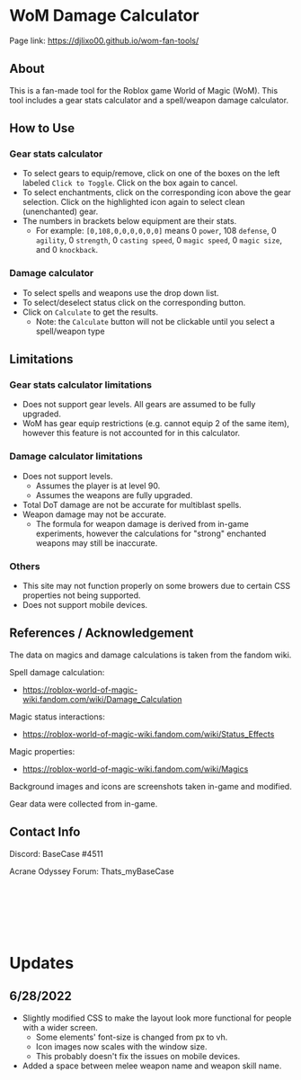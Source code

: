 # WoM Damage Calculator

Page link: https://djlixo00.github.io/wom-fan-tools/

## About

This is a fan-made tool for the Roblox game World of Magic (WoM). This tool includes a gear stats calculator and a spell/weapon damage calculator. 

## How to Use

### Gear stats calculator

- To select gears to equip/remove, click on one of the boxes on the left labeled `Click to Toggle`. Click on the box again to cancel.
- To select enchantments, click on the corresponding icon above the gear selection. Click on the highlighted icon again to select clean (unenchanted) gear.
- The numbers in brackets below equipment are their stats.
    - For example: `[0,108,0,0,0,0,0,0]` means 0 `power`, 108 `defense`, 0 `agility`, 0 `strength`, 0 `casting speed`, 0 `magic speed`, 0 `magic size`, and 0 `knockback`.

### Damage calculator 

- To select spells and weapons use the drop down list.
- To select/deselect status click on the corresponding button.
- Click on `Calculate` to get the results. 
    - Note: the `Calculate` button will not be clickable until you select a spell/weapon type

## Limitations

### Gear stats calculator limitations

- Does not support gear levels. All gears are assumed to be fully upgraded.
- WoM has gear equip restrictions (e.g. cannot equip 2 of the same item), however this feature is not accounted for in this calculator.

### Damage calculator limitations

- Does not support levels. 
    - Assumes the player is at level 90.
    - Assumes the weapons are fully upgraded.
- Total DoT damage are not be accurate for multiblast spells.
- Weapon damage may not be accurate.
    - The formula for weapon damage is derived from in-game experiments, however the calculations for "strong" enchanted weapons may still be inaccurate.

### Others

- This site may not function properly on some browers due to certain CSS properties not being supported.
- Does not support mobile devices.

## References / Acknowledgement

The data on magics and damage calculations is taken from the fandom wiki.

Spell damage calculation:
- https://roblox-world-of-magic-wiki.fandom.com/wiki/Damage_Calculation

Magic status interactions:
- https://roblox-world-of-magic-wiki.fandom.com/wiki/Status_Effects

Magic properties:
- https://roblox-world-of-magic-wiki.fandom.com/wiki/Magics

Background images and icons are screenshots taken in-game and modified.

Gear data were collected from in-game.

## Contact Info

Discord: BaseCase #4511

Acrane Odyssey Forum: Thats_myBaseCase

<br>
<br>
<br>
<br>
<br>

# Updates

## 6/28/2022
- Slightly modified CSS to make the layout look more functional for people with a wider screen.
    - Some elements' font-size is changed from px to vh.
    - Icon images now scales with the window size.
    - This probably doesn't fix the issues on mobile devices.
- Added a space between melee weapon name and weapon skill name.